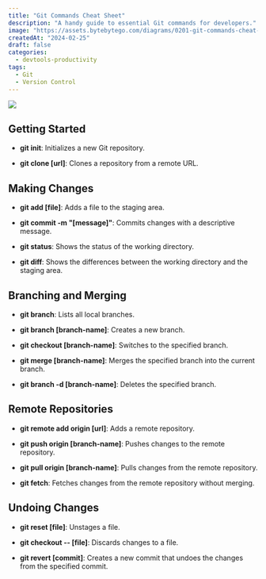 ```yaml
---
title: "Git Commands Cheat Sheet"
description: "A handy guide to essential Git commands for developers."
image: "https://assets.bytebytego.com/diagrams/0201-git-commands-cheat-sheet.png"
createdAt: "2024-02-25"
draft: false
categories:
  - devtools-productivity
tags:
  - Git
  - Version Control
---
```


![](https://assets.bytebytego.com/diagrams/0201-git-commands-cheat-sheet.png)

## Getting Started

*   **git init**: Initializes a new Git repository.

*   **git clone [url]**: Clones a repository from a remote URL.

## Making Changes

*   **git add [file]**: Adds a file to the staging area.

*   **git commit -m "[message]"**: Commits changes with a descriptive message.

*   **git status**: Shows the status of the working directory.

*   **git diff**: Shows the differences between the working directory and the staging area.

## Branching and Merging

*   **git branch**: Lists all local branches.

*   **git branch [branch-name]**: Creates a new branch.

*   **git checkout [branch-name]**: Switches to the specified branch.

*   **git merge [branch-name]**: Merges the specified branch into the current branch.

*   **git branch -d [branch-name]**: Deletes the specified branch.

## Remote Repositories

*   **git remote add origin [url]**: Adds a remote repository.

*   **git push origin [branch-name]**: Pushes changes to the remote repository.

*   **git pull origin [branch-name]**: Pulls changes from the remote repository.

*   **git fetch**: Fetches changes from the remote repository without merging.

## Undoing Changes

*   **git reset [file]**: Unstages a file.

*   **git checkout -- [file]**: Discards changes to a file.

*   **git revert [commit]**: Creates a new commit that undoes the changes from the specified commit.
